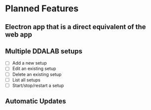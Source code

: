 # Planned Features

## Electron app that is a direct equivalent of the web app

## Multiple DDALAB setups

- [ ] Add a new setup
- [ ] Edit an existing setup
- [ ] Delete an existing setup
- [ ] List all setups
- [ ] Start/stop/restart a setup

## Automatic Updates
